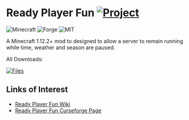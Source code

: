 # Ready Player Fun [![Project](http://cf.way2muchnoise.eu/full_322036_downloads.svg)](https://www.curseforge.com/minecraft/mc-mods/ready-player-fun)
![Minecraft](http://cf.way2muchnoise.eu/versions/322036.svg)
![Forge](https://img.shields.io/badge/Forge-14.23.5.2823+|31.2.0+-green.svg?longCache=true&style=flat)
![MIT](https://img.shields.io/badge/license-MIT-blue.svg?longCache=true&style=flat)

A Minecraft 1.12.2+ mod to designed to allow a server to remain running while time, weather and season are paused.

All Downloads:

[![Files](https://curse.nikky.moe/api/img/322036/files?logo)](https://www.curseforge.com/minecraft/mc-mods/ready-player-fun/files)

## Links of Interest

+ [Ready Player Fun Wiki](https://github.com/wendall911/ReadyPlayerFun/wiki)
+ [Ready Player Fun Curseforge Page](https://www.curseforge.com/minecraft/mc-mods/ready-player-fun)
